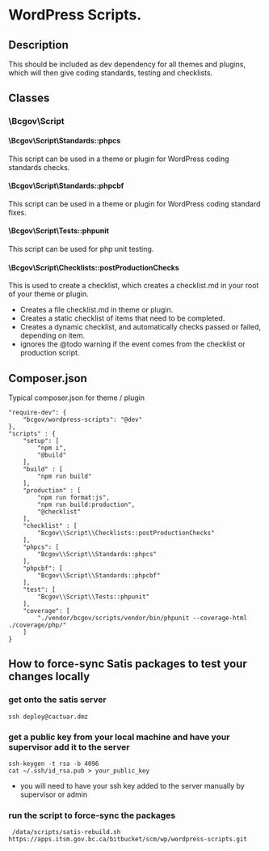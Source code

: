 # WordPress Scripts.

## Description

This should be included as dev dependency for all themes and plugins, which will then give coding standards, testing and checklists.

## Classes

### \Bcgov\Script

#### \Bcgov\Script\Standards::phpcs

This script can be used in a theme or plugin for WordPress coding standards checks.

#### \Bcgov\Script\Standards::phpcbf

This script can be used in a theme or plugin for WordPress coding standard fixes.

#### \Bcgov\Script\Tests::phpunit

This script can be used for php unit testing.

#### \Bcgov\Script\Checklists::postProductionChecks

This is used to create a checklist, which creates a checklist.md in your root of your theme or plugin.

- Creates a file checklist.md in theme or plugin.
- Creates a static checklist of items that need to be completed.
- Creates a dynamic checklist, and automatically checks passed or failed, depending on item.
- ignores the @todo warning if the event comes from the checklist or production script.

## Composer.json

Typical composer.json for theme / plugin

```
"require-dev": {
    "bcgov/wordpress-scripts": "@dev"
},
"scripts" : {
    "setup": [
        "npm i",
        "@build"
    ],
    "build" : [
        "npm run build"
    ],
    "production" : [
        "npm run format:js",
        "npm run build:production",
        "@checklist"
    ],
    "checklist" : [
        "Bcgov\\Script\\Checklists::postProductionChecks"
    ],
    "phpcs": [
        "Bcgov\\Script\\Standards::phpcs"
    ],
    "phpcbf": [
        "Bcgov\\Script\\Standards::phpcbf"
    ],
    "test": [
        "Bcgov\\Script\\Tests::phpunit"
    ],
    "coverage": [
        "./vendor/bcgov/scripts/vendor/bin/phpunit --coverage-html ./coverage/php/"
    ]
}
```

## How to force-sync Satis packages to test your changes locally

### get onto the satis server

```shell
ssh deploy@cactuar.dmz
```

### get a public key from your local machine and have your supervisor add it to the server

```shell
ssh-keygen -t rsa -b 4096
cat ~/.ssh/id_rsa.pub > your_public_key
```

- you will need to have your ssh key added to the server manually by supervisor or admin

### run the script to force-sync the packages

```shell
 /data/scripts/satis-rebuild.sh https://apps.itsm.gov.bc.ca/bitbucket/scm/wp/wordpress-scripts.git
```
